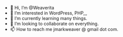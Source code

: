 - 👋 Hi, I’m @Weaverita
- 👀 I’m interested in WordPress, PHP,,,
- 🌱 I’m currently learning many things.
- 💞️ I’m looking to collaborate on everything.
- 📫 How to reach me jmarkweaver @ gmail dot com.

<!---
Weaverita/Weaverita is a ✨ special ✨ repository because its `README.md` (this file) appears on your GitHub profile.
You can click the Preview link to take a look at your changes.
--->
